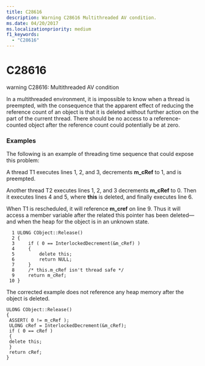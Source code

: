 ```yaml
---
title: C28616
description: Warning C28616 Multithreaded AV condition.
ms.date: 04/20/2017
ms.localizationpriority: medium 
f1_keywords: 
  - "C28616"
---
```


# C28616


warning C28616: Multithreaded AV condition

In a multithreaded environment, it is impossible to know when a thread is preempted, with the consequence that the apparent effect of reducing the reference count of an object is that it is deleted without further action on the part of the current thread. There should be no access to a reference-counted object after the reference count could potentially be at zero.

### <span id="examples"></span><span id="EXAMPLES"></span>Examples

The following is an example of threading time sequence that could expose this problem:

A thread T1 executes lines 1, 2, and 3, decrements **m\_cRef** to 1, and is preempted.

Another thread T2 executes lines 1, 2, and 3 decrements **m\_cRef** to 0. Then it executes lines 4 and 5, where **this** is deleted, and finally executes line 6.

When T1 is rescheduled, it will reference **m\_cref** on line 9. Thus it will access a member variable after the related this pointer has been deleted—and when the heap for the object is in an unknown state.

```
  1 ULONG CObject::Release()
  2 {
  3     if ( 0 == InterlockedDecrement(&m_cRef) )
  4     {
  5         delete this;
  6         return NULL;
  7     }
  8     /* this.m_cRef isn't thread safe */
  9     return m_cRef;
 10 }
```

The corrected example does not reference any heap memory after the object is deleted.

```
ULONG CObject::Release()
{
 ASSERT( 0 != m_cRef );
 ULONG cRef = InterlockedDecrement(&m_cRef);
 if ( 0 == cRef )
 {
 delete this;
 }
 return cRef;
}
```

 

 





